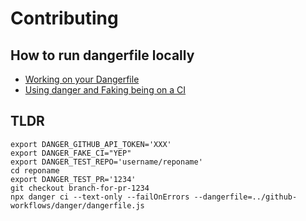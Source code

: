 # Contributing

## How to run dangerfile locally

- [Working on your Dangerfile](https://danger.systems/js/guides/the_dangerfile.html#working-on-your-dangerfile)
- [Using danger and Faking being on a CI](https://danger.systems/js/guides/the_dangerfile.html#using-danger-and-faking-being-on-a-ci)

## TLDR

```shell-script
export DANGER_GITHUB_API_TOKEN='XXX'
export DANGER_FAKE_CI="YEP"
export DANGER_TEST_REPO='username/reponame'
cd reponame
export DANGER_TEST_PR='1234'
git checkout branch-for-pr-1234
npx danger ci --text-only --failOnErrors --dangerfile=../github-workflows/danger/dangerfile.js
```
